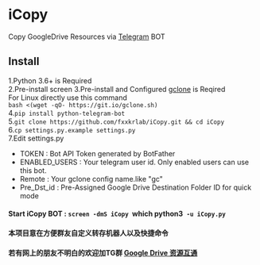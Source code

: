 # iCopy
Copy GoogleDrive Resources via [Telegram](http://telegram.org) BOT

## Install  
1.Python 3.6+ is Required  
2.Pre-install screen
3.Pre-install and Configured [gclone](https://github.com/donwa/gclone) is Reqired  
  For Linux directly use this command  
  `bash <(wget -qO- https://git.io/gclone.sh)`  
4.`pip install python-telegram-bot`  
5.`git clone https://github.com/fxxkrlab/iCopy.git && cd iCopy`  
6.`cp settings.py.example settings.py`  
7.Edit settings.py   

* TOKEN : Bot API Token generated by BotFather  
* ENABLED_USERS : Your telegram user id. Only enabled users can use this bot.  
* Remote : Your gclone config name.like "gc"
* Pre_Dst_id : Pre-Assigned Google Drive Destination Folder ID for quick mode

#### Start iCopy BOT : `screen -dmS iCopy `which python3` -u iCopy.py` 

#### 本项目意在方便群友自定义转存机器人以及快捷命令  
#### 若有网上的朋友不明白的欢迎加TG群 [Google Drive 资源互通](https://t.me/sharegdrive)  